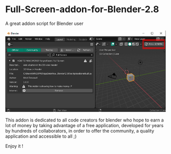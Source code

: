 # Full-Screen-addon-for-Blender-2.8
A great addon script for Blender user

![logo](https://github.com/KoreTeknology/Full-Screen-addon-for-Blender-2.8/blob/master/annonce_addon.jpg)

This addon is dedicated to all code creators for blender who hope to earn a lot of money by taking advantage of a free application, developed for years by hundreds of collaborators, in order to offer the community, a quality application and accessible to all ;)

Enjoy it !
